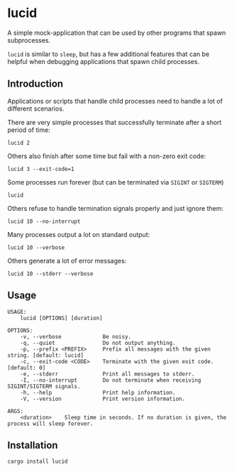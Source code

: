 lucid
=====

A simple mock-application that can be used by other programs that spawn subprocesses.

`lucid` is similar to `sleep`, but has a few additional features that can be helpful
when debugging applications that spawn child processes.

## Introduction

Applications or scripts that handle child processes need to handle a lot of different
scenarios.

There are very simple processes that successfully terminate after a short period of time:
```
lucid 2
```

Others also finish after some time but fail with a non-zero exit code:
```
lucid 3 --exit-code=1
```

Some processes run forever (but can be terminated via `SIGINT` or `SIGTERM`)
```
lucid
```

Others refuse to handle termination signals properly and just ignore them:
```
lucid 10 --no-interrupt
```

Many processes output a lot on standard output:
```
lucid 10 --verbose
```

Others generate a lot of error messages:
```
lucid 10 --stderr --verbose
```

## Usage
```
USAGE:
    lucid [OPTIONS] [duration]

OPTIONS:
    -v, --verbose             Be noisy.
    -q, --quiet               Do not output anything.
    -p, --prefix <PREFIX>     Prefix all messages with the given string. [default: lucid]
    -c, --exit-code <CODE>    Terminate with the given exit code. [default: 0]
    -e, --stderr              Print all messages to stderr.
    -I, --no-interrupt        Do not terminate when receiving SIGINT/SIGTERM signals.
    -h, --help                Print help information.
    -V, --version             Print version information.

ARGS:
    <duration>    Sleep time in seconds. If no duration is given, the process will sleep forever.
```

## Installation

```
cargo install lucid
```
